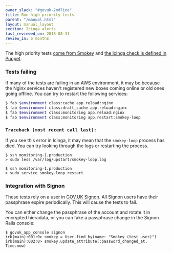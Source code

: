 ```yaml
---
owner_slack: "#govuk-2ndline"
title: Run high priority tests
parent: "/manual.html"
layout: manual_layout
section: Icinga alerts
last_reviewed_on: 2018-08-31
review_in: 6 months
---
```


The high priority tests [come from Smokey][smokey] and [the Icinga check is defined in Puppet][icinga].

### Tests failing

If many of the tests are failing in an AWS environment, it may be because the Nginx services haven't registered new
boxes coming online or old ones going offline. You can try to restart the following services:

```bash
$ fab $environment class:cache app.reload:nginx
$ fab $environment class:draft_cache app.reload:nginx
$ fab $environment class:monitoring app.reload:nginx
$ fab $environment class:monitoring app.restart:smokey-loop
```

### `Traceback (most recent call last):`

If you see this error in Icinga, it may mean that the `smokey-loop` process has died. You can try looking through the
logs or restarting the process.

```shell
$ ssh monitoring-1.production
> sudo less /var/log/upstart/smokey-loop.log
```

```shell
$ ssh monitoring-1.production
> sudo service smokey-loop restart
```

### Integration with Signon

These tests rely on a user in [GOV.UK Signon][signon]. All Signon users have their passphrase expire periodically. This will cause the tests to fail.

You can either change the passphrase of the account and rotate it in encrypted
hieradata, or you can fake a passphrase change in the Signon Rails console:

```
$ govuk_app_console signon
irb(main):001:0> smokey = User.find_by(name: "Smokey (test user)")
irb(main):002:0> smokey.update_attribute(:password_changed_at, Time.now)
```

[signon]: https://github.com/alphagov/signon
[smokey]: https://github.com/alphagov/smokey
[icinga]: https://github.com/alphagov/govuk-puppet/blob/master/modules/monitoring/manifests/checks/smokey.pp
